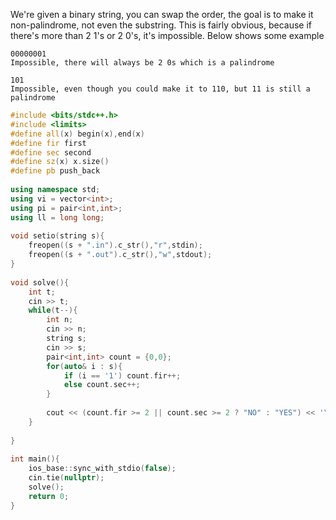 We're given a binary string, you can swap the order, the goal is to make it non-palindrome, not even the substring. This is fairly obvious, because if there's more than 2 1's or 2 0's, it's impossible. Below shows some example
```
00000001
Impossible, there will always be 2 0s which is a palindrome

101
Impossible, even though you could make it to 110, but 11 is still a palindrome
```

```cpp
#include <bits/stdc++.h>
#include <limits>
#define all(x) begin(x),end(x)
#define fir first
#define sec second
#define sz(x) x.size()
#define pb push_back
 
using namespace std;
using vi = vector<int>;
using pi = pair<int,int>;
using ll = long long;
 
void setio(string s){
	freopen((s + ".in").c_str(),"r",stdin);
	freopen((s + ".out").c_str(),"w",stdout);
} 
 
void solve(){
    int t;
    cin >> t;
    while(t--){
        int n;
        cin >> n;
        string s;
        cin >> s;
        pair<int,int> count = {0,0};
        for(auto& i : s){
            if (i == '1') count.fir++;
            else count.sec++;
        }
 
        cout << (count.fir >= 2 || count.sec >= 2 ? "NO" : "YES") << '\n';
    }
 
}
 
int main(){
	ios_base::sync_with_stdio(false);
	cin.tie(nullptr);
	solve();
	return 0;
}
```